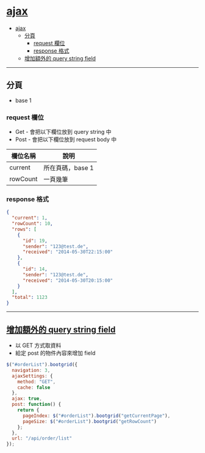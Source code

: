 # [ajax](http://www.jquery-bootgrid.com/Examples#data-api)

- [ajax](#ajax)
  - [分頁](#%e5%88%86%e9%a0%81)
    - [request 欄位](#request-%e6%ac%84%e4%bd%8d)
    - [response 格式](#response-%e6%a0%bc%e5%bc%8f)
  - [增加額外的 query string field](#%e5%a2%9e%e5%8a%a0%e9%a1%8d%e5%a4%96%e7%9a%84-query-string-field)

---

## 分頁

- base 1

### request 欄位

- Get - 會把以下欄位放到 query string 中
- Post - 會把以下欄位放到 request body 中

| 欄位名稱 | 說明             |
| -------- | ---------------- |
| current  | 所在頁碼，base 1 |
| rowCount | 一頁幾筆         |

### response 格式

```json
{
  "current": 1,
  "rowCount": 10,
  "rows": [
    {
      "id": 19,
      "sender": "123@test.de",
      "received": "2014-05-30T22:15:00"
    },
    {
      "id": 14,
      "sender": "123@test.de",
      "received": "2014-05-30T20:15:00"
    }
  ],
  "total": 1123
}
```

---

## [增加額外的 query string field](https://stackoverflow.com/questions/25059751/loading-internal-json-data-to-bootgrid)

- 以 GET 方式取資料
- 給定 post 的物件內容來增加 field

```js
$("#orderList").bootgrid({
  navigation: 3,
  ajaxSettings: {
    method: "GET",
    cache: false
  },
  ajax: true,
  post: function() {
    return {
      pageIndex: $("#orderList").bootgrid("getCurrentPage"),
      pageSize: $("#orderList").bootgrid("getRowCount")
    };
  },
  url: "/api/order/list"
});
```
